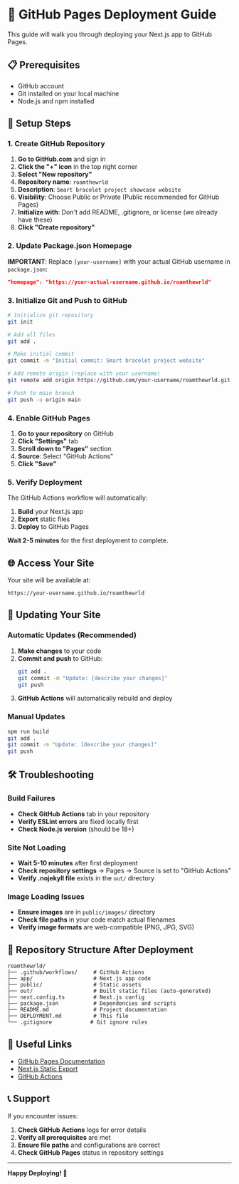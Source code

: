 # 🚀 GitHub Pages Deployment Guide

This guide will walk you through deploying your Next.js app to GitHub Pages.

## 📋 Prerequisites

- GitHub account
- Git installed on your local machine
- Node.js and npm installed

## 🔧 Setup Steps

### 1. Create GitHub Repository

1. **Go to GitHub.com** and sign in
2. **Click the "+" icon** in the top right corner
3. **Select "New repository"**
4. **Repository name**: `roamthewrld`
5. **Description**: `Smart bracelet project showcase website`
6. **Visibility**: Choose Public or Private (Public recommended for GitHub Pages)
7. **Initialize with**: Don't add README, .gitignore, or license (we already have these)
8. **Click "Create repository"**

### 2. Update Package.json Homepage

**IMPORTANT**: Replace `[your-username]` with your actual GitHub username in `package.json`:

```json
"homepage": "https://your-actual-username.github.io/roamthewrld"
```

### 3. Initialize Git and Push to GitHub

```bash
# Initialize git repository
git init

# Add all files
git add .

# Make initial commit
git commit -m "Initial commit: Smart bracelet project website"

# Add remote origin (replace with your username)
git remote add origin https://github.com/your-username/roamthewrld.git

# Push to main branch
git push -u origin main
```

### 4. Enable GitHub Pages

1. **Go to your repository** on GitHub
2. **Click "Settings"** tab
3. **Scroll down to "Pages"** section
4. **Source**: Select "GitHub Actions"
5. **Click "Save"**

### 5. Verify Deployment

The GitHub Actions workflow will automatically:
1. **Build** your Next.js app
2. **Export** static files
3. **Deploy** to GitHub Pages

**Wait 2-5 minutes** for the first deployment to complete.

## 🌐 Access Your Site

Your site will be available at:
```
https://your-username.github.io/roamthewrld
```

## 🔄 Updating Your Site

### Automatic Updates (Recommended)

1. **Make changes** to your code
2. **Commit and push** to GitHub:
   ```bash
   git add .
   git commit -m "Update: [describe your changes]"
   git push
   ```
3. **GitHub Actions** will automatically rebuild and deploy

### Manual Updates

```bash
npm run build
git add .
git commit -m "Update: [describe your changes]"
git push
```

## 🛠️ Troubleshooting

### Build Failures

- **Check GitHub Actions** tab in your repository
- **Verify ESLint errors** are fixed locally first
- **Check Node.js version** (should be 18+)

### Site Not Loading

- **Wait 5-10 minutes** after first deployment
- **Check repository settings** → Pages → Source is set to "GitHub Actions"
- **Verify .nojekyll file** exists in the `out/` directory

### Image Loading Issues

- **Ensure images** are in `public/images/` directory
- **Check file paths** in your code match actual filenames
- **Verify image formats** are web-compatible (PNG, JPG, SVG)

## 📁 Repository Structure After Deployment

```
roamthewrld/
├── .github/workflows/     # GitHub Actions
├── app/                   # Next.js app code
├── public/                # Static assets
├── out/                   # Built static files (auto-generated)
├── next.config.ts         # Next.js config
├── package.json           # Dependencies and scripts
├── README.md              # Project documentation
├── DEPLOYMENT.md          # This file
└── .gitignore            # Git ignore rules
```

## 🔗 Useful Links

- [GitHub Pages Documentation](https://docs.github.com/en/pages)
- [Next.js Static Export](https://nextjs.org/docs/app/building-your-application/deploying/static-exports)
- [GitHub Actions](https://docs.github.com/en/actions)

## 📞 Support

If you encounter issues:
1. **Check GitHub Actions** logs for error details
2. **Verify all prerequisites** are met
3. **Ensure file paths** and configurations are correct
4. **Check GitHub Pages** status in repository settings

---

**Happy Deploying! 🎉**
